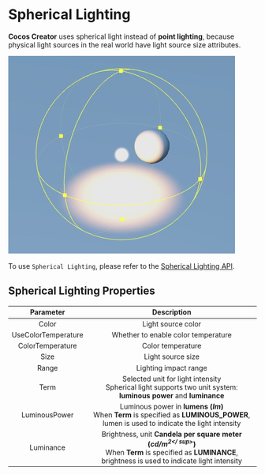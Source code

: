 # Spherical Lighting

__Cocos Creator__ uses spherical light instead of **point lighting**, because physical light sources in the real world have light source size attributes.

![sphere light](sphere-light.jpg)

To use `Spherical Lighting`, please refer to the [Spherical Lighting API](https://docs.cocos.com/creator3d/api/en/classes/component_light.spherelight.html).

## Spherical Lighting Properties

| Parameter | Description |
|:-------:|:---:|
| Color | Light source color |
| UseColorTemperature | Whether to enable color temperature |
| ColorTemperature | Color temperature |
| Size | Light source size |
| Range | Lighting impact range |
| Term | Selected unit for light intensity <br> Spherical light supports two unit system: **luminous power** and **luminance** |
| LuminousPower | Luminous power in **lumens (*lm*)** <br> When __Term__ is specified as __LUMINOUS_POWER__, lumen is used to indicate the light intensity |
| Luminance | Brightness, unit **Candela per square meter (*cd/m<sup>2</ sup>*)** <br>When __Term__ is specified as __LUMINANCE__, brightness is used to indicate light intensity |
